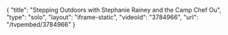 {
    "title": "Stepping Outdoors with Stephanie Rainey and the Camp Chef Ou",
    "type": "solo",
    "layout": "iframe-static",
    "videoId": "3784966",
    "url": "\/tvpembed\/3784966"
}